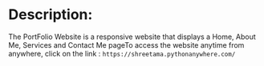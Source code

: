 # Description: 
The PortFolio Website is a responsive website that displays a Home, About Me, Services and Contact Me pageTo access the website anytime from anywhere, click on the link :
`
https://shreetama.pythonanywhere.com/
`
